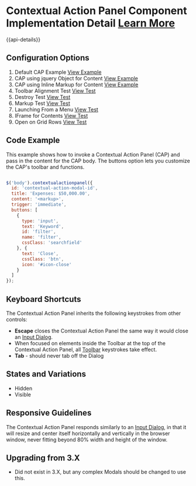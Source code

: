 
# Contextual Action Panel Component Implementation Detail [Learn More](#)

{{api-details}}

## Configuration Options

1. Default CAP Example [View Example]( /components/contextualactionpanel/example-index)
2. CAP using jquery Object for Content [View Example]( /components/contextualactionpanel/example-jquery)
3. CAP using Inline Markup for Content [View Example]( /components/contextualactionpanel/example-markup)
4. Toolbar Alignment Test [View Test]( /component/scontextualactionpanel/test-alignment)
5. Destroy Test [View Test]( /components/contextualactionpanel/test-destroy)
6. Markup Test [View Test]( /components/contextualactionpanel/test-from-markup)
7. Launching From a Menu [View Test]( /components/contextualactionpanel/test-from-menu)
8. IFrame for Contents [View Test]( /components/contextualactionpanel/test-iframe)
9. Open on Grid Rows [View Test]( /components/contextualactionpanel/test-trigger-immediate)


## Code Example

This example shows how to invoke a Contextual Action Panel (CAP) and pass in the content for the CAP body. The buttons option lets you customize the CAP's toolbar and functions.

```javascript

$('body').contextualactionpanel({
  id: 'contextual-action-modal-id',
  title: 'Expenses: $50,000.00',
  content: '<markup>',
  trigger: 'immediate',
  buttons: [
    {
      type: 'input',
      text: 'Keyword',
      id: 'filter',
      name: 'filter',
      cssClass: 'searchfield'
    }, {
      text: 'Close',
      cssClass: 'btn',
      icon: '#icon-close'
    }
  ]
});


```

## Keyboard Shortcuts

The Contextual Action Panel inherits the following keystrokes from other controls:

-   **Escape** closes the Contextual Action Panel the same way it would close an [Input Dialog](https://soho.infor.com/index.php?p=component/input-dialog).
-   When focused on elements inside the Toolbar at the top of the Contextual Action Panel, all [Toolbar](https://soho.infor.com/index.php?p=component/toolbar) keystrokes take effect.
- **Tab** - should never tab off the Dialog

## States and Variations

-   Hidden
-   Visible

## Responsive Guidelines

The Contextual Action Panel responds similarly to an [Input Dialog](https://soho.infor.com/index.php?p=component/input-dialog), in that it will resize and center itself horizontally and vertically in the browser window, never fitting beyond 80% width and height of the window.

## Upgrading from 3.X

-   Did not exist in 3.X, but any complex Modals should be changed to use this.
